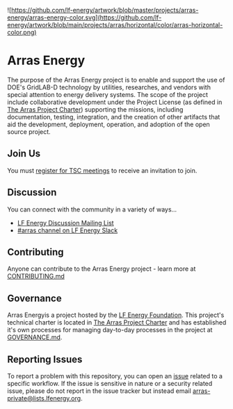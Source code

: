 ![https://github.com/lf-energy/artwork/blob/master/projects/arras-energy/arras-energy-color.svg](https://github.com/lf-energy/artwork/blob/main/projects/arras/horizontal/color/arras-horizontal-color.png)

# Arras Energy

The purpose of the Arras Energy project is to enable and support the use of DOE's GridLAB-D technology by utilities, researches, and vendors with special attention to energy delivery systems.  The scope of the project include collaborative development under the Project License (as defined in [The Arras Project Charter](https://github.com/lf-energy/foundation/blob/main/project_charters/arras_charter.pdf)) supporting the missions, including documentation, testing, integration, and the creation of other artifacts that aid the development, deployment, operation, and adoption of the open source project.

## Join Us

You must [register for TSC meetings]([https://zoom-lfx.platform.linuxfoundation.org/meeting/99509257595](https://zoom-lfx.platform.linuxfoundation.org/meeting/99509257595?password=0cac783f-620a-4aef-b66b-619a5d3063f4)) to receive an invitation to join.

## Discussion

You can connect with the community in a variety of ways...

- [LF Energy Discussion Mailing List](https://lists.lfenergy.org/g/arras-discussion)
- [#arras channel on LF Energy Slack](https://lfenergy.slack.com/archives/C03P2MYBDPG)

## Contributing
Anyone can contribute to the Arras Energy project - learn more at [CONTRIBUTING.md](CONTRIBUTING.md)

## Governance
Arras Energyis a project hosted by the [LF Energy Foundation](https://lfenergy.org). This project's technical charter is located in [The Arras Project Charter](https://github.com/lf-energy/foundation/blob/main/project_charters/arras_charter.pdf) and has established it's own processes for managing day-to-day processes in the project at [GOVERNANCE.md](GOVERNANCE.md).

## Reporting Issues
To report a problem with this repository, you can open an [issue](https://github.com/arras-energy/tsc/issues) related to a specific workflow. If the issue is sensitive in nature or a security related issue, please do not report in the issue tracker but instead email arras-private@lists.lfenergy.org.
